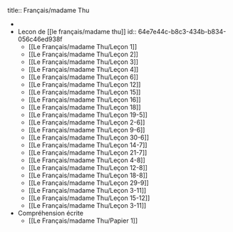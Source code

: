 title:: Français/madame Thu

-
- Lecon de [[le français/madame thu]]
  id:: 64e7e44c-b8c3-434b-b834-056c46ed938f
	- [[Le Français/madame Thu/Leçon 1]]
	- [[Le Français/madame Thu/Leçon 2]]
	- [[Le Français/madame Thu/Leçon 3]]
	- [[Le Français/madame Thu/Leçon 4]]
	- [[Le Français/madame Thu/Leçon 6]]
	- [[Le Français/madame Thu/Leçon 12]]
	- [[Le Français/madame Thu/Leçon 15]]
	- [[Le Français/madame Thu/Leçon 16]]
	- [[Le Français/madame Thu/Leçon 18]]
	- [[Le Français/madame Thu/Leçon 19-5]]
	- [[Le Français/madame Thu/Leçon 2-6]]
	- [[Le Français/madame Thu/Leçon 9-6]]
	- [[Le Français/madame Thu/Leçon 30-6]]
	- [[Le Français/madame Thu/Leçon 14-7]]
	- [[Le Français/madame Thu/Leçon 21-7]]
	- [[Le Français/madame Thu/Leçon 4-8]]
	- [[Le Français/madame Thu/Leçon 12-8]]
	- [[Le Français/madame Thu/Leçon 18-8]]
	- [[Le Français/madame Thu/Leçon 29-9]]
	- [[Le Français/madame Thu/Leçon 3-11]]
	- [[Le Français/madame Thu/Leçon 15-12]]
	- [[Le Français/madame Thu/Leçon 3-11]]
- Compréhension écrite
	- [[Le Français/madame Thu/Papier 1]]